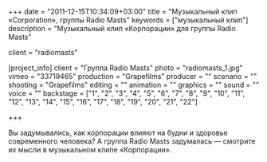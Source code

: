 +++
date = "2011-12-15T10:34:09+03:00"
title = "Музыкальный клип «Corporation», группы Radio Masts"
keywords = ["музыкальный клип"]
description = "Музыкальный клип «Корпорации» для группы Radio Masts"

client = "radiomasts"

[project_info]
    client = "Группа Radio Masts"
    photo = "radiomasts_1.jpg"
    vimeo = "33719465"
    production = "Grapefilms"
    producer = ""
    scenario = ""
    shooting = "Grapefilms"
    editing = ""
    animation = ""
    graphics = ""
    sound = ""
    voice = ""
    backstage = ["1", "2", "3", "4", "5", "6", "7", "8", "9", "10", "11", "12", "13", "14", "15", "16", "17", "18", "19", "20", "21", "22"]

+++

Вы&nbsp;задумывались, как корпорации влияют на&nbsp;будни и&nbsp;здоровье современного человека? А&nbsp;группа Radio Masts задумалась&nbsp;&mdash; смотрите их&nbsp;мысли в&nbsp;музыкальном клипе &laquo;Корпорации&raquo;.